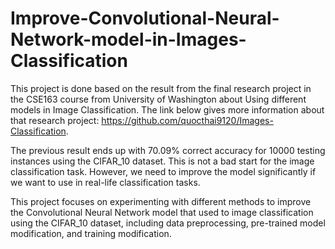 # Improve-Convolutional-Neural-Network-model-in-Images-Classification

This project is done based on the result from the final research project in the CSE163 course from University of Washington about Using different models in Image Classification. The link below gives more information about that research project: https://github.com/quocthai9120/Images-Classification.

The previous result ends up with 70.09% correct accuracy for 10000 testing instances using the CIFAR_10 dataset. This is not a bad start for the image classification task. However, we need to improve the model significantly if we want to use in real-life classification tasks.

This project focuses on experimenting with different methods to improve the Convolutional Neural Network model that used to image classification using the CIFAR_10 dataset, including data preprocessing, pre-trained model modification, and training modification.
